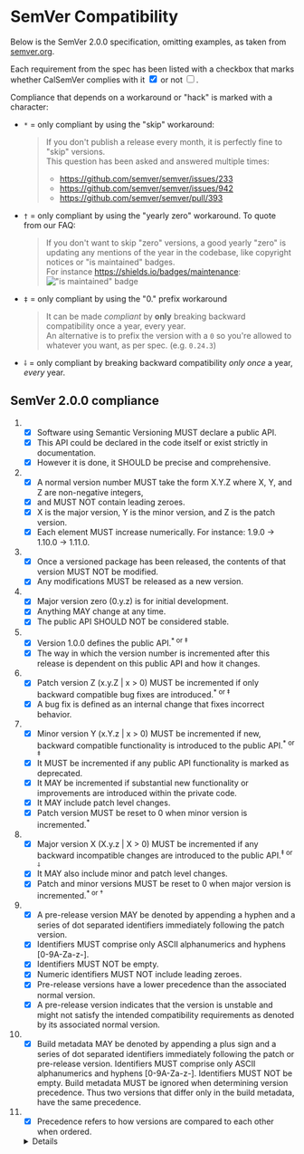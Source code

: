 # SemVer Compatibility

Below is the SemVer 2.0.0 specification, omitting examples, as taken from [semver.org](https://semver.org/).

Each requirement from the spec has been listed with a checkbox that marks whether CalSemVer complies with it <input type="checkbox" checked> or not <input type="checkbox">.

Compliance that depends on a workaround or "hack" is marked with a character:

- `*` = only compliant by using the "skip" workaround:
  > If you don't publish a release every month, it is perfectly fine to "skip" versions.<br>
  > This question has been asked and answered multiple times:
  > - https://github.com/semver/semver/issues/233
  > - https://github.com/semver/semver/issues/942
  > - https://github.com/semver/semver/pull/393
- `†` = only compliant by using the "yearly zero" workaround.
  To quote from our FAQ: 
  > If you don't want to skip "zero" versions, a good yearly "zero" is updating any mentions of the year in the codebase, like copyright notices or "is maintained" badges.<br>
  > For instance https://shields.io/badges/maintenance: !["is maintained" badge](https://img.shields.io/maintenance/yes/2025)
- `‡` = only compliant by using the "0." prefix workaround
  > It can be made _compliant_ by **only** breaking backward compatibility once a year, every year.<br>
  > An alternative is to prefix the version with a `0` so you're allowed to whatever you want, as per spec. (e.g. `0.24.3`)

- `⸸` = only compliant by breaking backward compatibility _only once_ a year, _every_ year.

## SemVer 2.0.0 compliance

1.
   - [x] Software using Semantic Versioning MUST declare a public API.
   - [x] This API could be declared in the code itself or exist strictly in documentation.
   - [x] However it is done, it SHOULD be precise and comprehensive.
2.
   - [x] A normal version number MUST take the form X.Y.Z where X, Y, and Z are non-negative integers,
   - [x] and MUST NOT contain leading zeroes.
   - [x] X is the major version, Y is the minor version, and Z is the patch version.
   - [x] Each element MUST increase numerically. For instance: 1.9.0 -> 1.10.0 -> 1.11.0.
3.
   - [x] Once a versioned package has been released, the contents of that version MUST NOT be modified.
   - [x] Any modifications MUST be released as a new version.
4.
   - [x] Major version zero (0.y.z) is for initial development.
   - [x] Anything MAY change at any time.
   - [x] The public API SHOULD NOT be considered stable.
5.
   - [x] Version 1.0.0 defines the public API.<sup>* or ‡</sup>
   - [x] The way in which the version number is incremented after this release is dependent on this public API and how it changes.
6.
   - [x] Patch version Z (x.y.Z | x > 0) MUST be incremented if only backward compatible bug fixes are introduced.<sup>* or ‡</sup>
   - [x] A bug fix is defined as an internal change that fixes incorrect behavior.
7.
   - [x] Minor version Y (x.Y.z | x > 0) MUST be incremented if new, backward compatible functionality is introduced to the public API.<sup>* or ‡</sup>
   - [x] It MUST be incremented if any public API functionality is marked as deprecated.
   - [x] It MAY be incremented if substantial new functionality or improvements are introduced within the private code.
   - [x] It MAY include patch level changes.
   - [x] Patch version MUST be reset to 0 when minor version is incremented.<sup>*</sup>
8.
   - [x] Major version X (X.y.z | X > 0) MUST be incremented if any backward incompatible changes are introduced to the public API.<sup>‡ or ⸸</sup>
   - [x] It MAY also include minor and patch level changes.
   - [x] Patch and minor versions MUST be reset to 0 when major version is incremented.<sup>* or †</sup>
9.
   - [x] A pre-release version MAY be denoted by appending a hyphen and a series of dot separated identifiers immediately following the patch version.
   - [x] Identifiers MUST comprise only ASCII alphanumerics and hyphens [0-9A-Za-z-].
   - [x] Identifiers MUST NOT be empty.
   - [x] Numeric identifiers MUST NOT include leading zeroes.
   - [x] Pre-release versions have a lower precedence than the associated normal version.
   - [x] A pre-release version indicates that the version is unstable and might not satisfy the intended compatibility requirements as denoted by its associated normal version.
10.
    - [x] Build metadata MAY be denoted by appending a plus sign and a series of dot separated identifiers immediately following the patch or pre-release version. Identifiers MUST comprise only ASCII alphanumerics and hyphens [0-9A-Za-z-]. Identifiers MUST NOT be empty. Build metadata MUST be ignored when determining version precedence. Thus two versions that differ only in the build metadata, have the same precedence.
11. - [x] Precedence refers to how versions are compared to each other when ordered.
    <details><summary>Details</summary>

    1.
       - [x] Precedence MUST be calculated by separating the version into major, minor, patch and pre-release identifiers in that order (Build metadata does not figure into precedence).
    2.
       - [x] Precedence is determined by the first difference when comparing each of these identifiers from left to right as follows: Major, minor, and patch versions are always compared numerically.
    3.
       - [x] When major, minor, and patch are equal, a pre-release version has lower precedence than a normal version:
    4.
       - [x] Precedence for two pre-release versions with the same major, minor, and patch version MUST be determined by comparing each dot separated identifier from left to right until a difference is found as follows:

       1. Identifiers consisting of only digits are compared numerically.
       2. Identifiers with letters or hyphens are compared lexically in ASCII sort order.
       3. Numeric identifiers always have lower precedence than non-numeric identifiers.
       4. A larger set of pre-release fields has a higher precedence than a smaller set, if all of the preceding identifiers are equal.
    </details>
